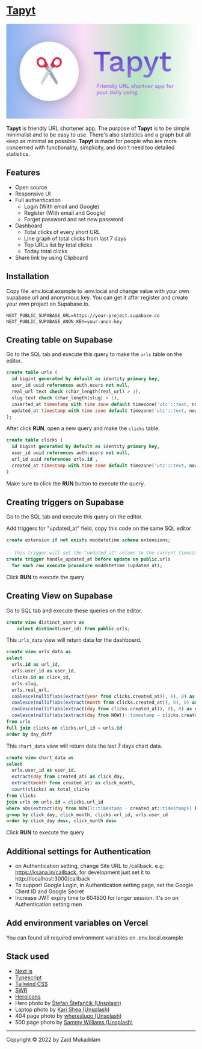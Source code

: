 # [Tapyt](https://tapyt.co)

![Tapyt](public/images/meta/meta.jpg)

**Tapyt** is friendly URL shortener app. The purpose of **Tapyt** is to be simple minimalist and to be easy to use. There's also statistics and a graph but all keep as minimal as possible. **Tapyt** is made for people who are more concerned with functionality, simplicity, and don't need too detailed statistics.


## Features

- Open source
- Responsive UI
- Full authentication
  - Login (With email and Google)
  - Register (With email and Google)
  - Forget password and set new password
- Dashboard
  - Total clicks of every short URL
  - Line graph of total clicks from last 7 days
  - Top URLs list by total clicks
  - Today total clicks
- Share link by using Clipboard

## Installation

Copy file .env.local.example to .env.local and change value with your own supabase url and anonymous key. You can get it after register and create your own project on Supabase.io.

```
NEXT_PUBLIC_SUPABASE_URL=https://your-project.supabase.co
NEXT_PUBLIC_SUPABASE_ANON_KEY=your-anon-key
```

## Creating table on Supabase

Go to the SQL tab and execute this query to make the `urls` table on the editor.

```sql
create table urls (
  id bigint generated by default as identity primary key,
  user_id uuid references auth.users not null,
  real_url text check (char_length(real_url) > 1),
  slug text check (char_length(slug) > 1),
  inserted_at timestamp with time zone default timezone('utc'::text, now()) not null,
  updated_at timestamp with time zone default timezone('utc'::text, now()) not null
);
```

After click **RUN**, open a new query and make the `clicks` table.

```sql
create table clicks (
  id bigint generated by default as identity primary key,
  user_id uuid references auth.users not null,
  url_id uuid references urls.id ,
  created_at timestamp with time zone default timezone('utc'::text, now()) not null
)
```

Make sure to click the **RUN** button to execute the query.

## Creating triggers on Supabase

Go to the SQL tab and execute this query on the editor.

Add triggers for "updated_at" field, copy this code on the same SQL editor

```sql
create extension if not exists moddatetime schema extensions;

-- this trigger will set the "updated_at" column to the current timestamp for every update
create trigger handle_updated_at before update on public.urls
  for each row execute procedure moddatetime (updated_at);
```

Click **RUN** to execute the query

## Creating View on Supabase

Go to SQL tab and execute these queries on the editor.

```sql
create view distinct_users as
    select distinct(user_id) from public.urls;
```

This `urls_data` view will return data for the dashboard.

```sql
create view urls_data as
select
  urls.id as url_id,
  urls.user_id as user_id,
  clicks.id as click_id,
  urls.slug,
  urls.real_url,
  coalesce(nullif(abs(extract(year from clicks.created_at)), 0), 0) as click_year,
  coalesce(nullif(abs(extract(month from clicks.created_at)), 0), 0) as click_month,
  coalesce(nullif(abs(extract(day from clicks.created_at)), 0), 0) as click_day,
  coalesce(nullif(abs(extract(day from NOW()::timestamp - clicks.created_at::timestamp)), 0), 0) as day_diff
from urls
full join clicks on clicks.url_id = urls.id
order by day_diff
```

This `chart_data` view will return data the last 7 days chart data.

```sql
create view chart_data as
select
  urls.user_id as user_id,
  extract(day from created_at) as click_day,
  extract(month from created_at) as click_month,
  count(clicks) as total_clicks
from clicks
join urls on urls.id = clicks.url_id
where abs(extract(day from NOW()::timestamp - created_at::timestamp)) between 0 and 6
group by click_day, click_month, clicks.url_id, urls.user_id
order by click_day desc, click_month desc
```

Click **RUN** to execute the query

## Additional settings for Authentication

- on Authentication setting, change Site URL to /callback. e.g: https://ksana.in/callback, for development just set it to http://localhost:3000/callback
- To support Google Login, in Authentication setting page, set the Google Client ID and Google Secret
- Increase JWT expiry time to 604800 for longer session. It's on on Authentication setting men

## Add environment variables on Vercel

You can found all required environment variables on .env.local.example

## Stack used

- [Next js](https://nextjs.org/)
- [Typescript](https://www.typescriptlang.org/)
- [Tailwind CSS](https://tailwindcss.com/)
- [SWR](https://swr.vercel.app/)
- [Heroicons](https://heroicons.com/)
- Hero photo by [Štefan Štefančík (Unsplash)](https://unsplash.com/@cikstefan)
- Laptop photo by [Kari Shea (Unsplash)](https://unsplash.com/@karishea)
- 404 page photo by [whereslugo (Unsplash)](https://unsplash.com/@whereslugo)
- 500 page photo by [Sammy Williams (Unsplash)](https://unsplash.com/@sammywilliams)

---

Copyright ©️ 2022 by Zaid Mukaddam

